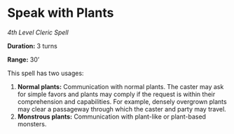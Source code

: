 # Speak with Plants

*4th Level Cleric Spell*

**Duration:** 3 turns

**Range:** 30’

This spell has two usages:

1. **Normal plants:** Communication with normal plants. The caster may ask for simple favors and plants may comply if the request is within their comprehension and capabilities. For example, densely overgrown plants may clear a passageway through which the caster and party may travel.
2. **Monstrous plants:** Communication with plant-like or plant-based monsters.